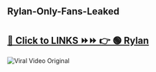 
 ## Rylan-Only-Fans-Leaked

# <h2><a href="https://clipsfans.com/Rylan&ref=git">🔗 Click to LINKS ⏩⏩ 👉 🟢 Rylan </a></h2>

<a href="https://clipsfans.com/Rylan&ref=git" rel="nofollow" data-target="animated-image.originalLink"><img src="https://i.ibb.co.com/xMMVF88/686577567.gif" alt="Viral Video Original" style="max-width: 100%; display: inline-block;" data-target="animated-image.originalImage"></a>

